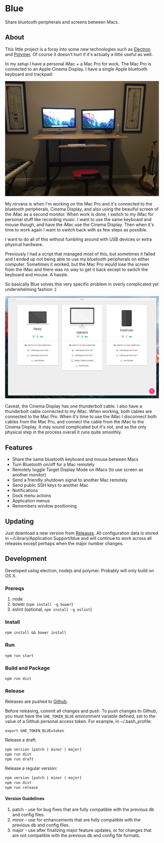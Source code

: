 Blue
====

Share bluetooth peripherals and screens between Macs.

About
-----

This little project is a foray into some new technologies such as [Electron](http://electron.atom.io/) and [Polymer](https://www.polymer-project.org). Of course it doesn't hurt if it's actually a little useful as well.

In my setup I have a personal iMac + a Mac Pro for work. The Mac Pro is connected to an Apple Cinema Display. I have a single Apple bluetooth keyboard and trackpad:

![My office](/resources/office.jpg?raw=true "My Setup")

My nirvana is when I'm working on the Mac Pro and it's connected to the bluetooth peripherals, Cinema Display, and also using the beauiful screen of the iMac as a second monitor. When work is done, I switch to my iMac for personal stuff like recording music. I want to use the same keyboard and mouse though, and have the iMac use the Cinema Display. Then when it's time to work again I want to switch back with as few steps as possible.

I want to do all of this without fumbling around with USB devices or extra physical hardware.

Previously I had a script that managed most of this, but sometimes it failed and I ended up not being able to use my bluetooth peripherals on either computer. Sometimes it worked, but the Mac Pro would lose the screen from the iMac and there was no way to get it back except to switch the keyboard and mouse. A hassle.

So basically Blue solves this very specific problem in overly complicated yet underwhelming fashion :)

![Screenshot of the app](/resources/app.png?raw=true "The App")

Caveat, the Cinema Display has one thunderbolt cable. I also have a thunderbolt cable connected to my iMac. When working, both cables are connected to the Mac Pro. When it's time to use the iMac I disconnect both cables from the Mac Pro, and connect the cable from the iMac to the Cinema Display. It may sound complicated but it's not, and as the only physical step in the process overall it runs quite smoothly.  

Features
--------

- Share the same bluetooth keyboard and mouse between Macs
- Turn Bluetooth on/off for a Mac remotely
- Remotely toggle Target Display Mode on iMacs (to use screen as another monitor)
- Send a friendly shutdown signal to another Mac remotely
- Send public SSH keys to another Mac
- Notifications
- Dock menu actions
- Application menus
- Remembers window positioning

Updating
--------

Just download a new version from [Releases](https://git.soma.salesforce.com/nmcwilliams/blue/releases). All configuration data is stored in ~/Library/Application Support/blue and will continue to work across all releases except perhaps when the major number changes.

Development
-----------

Developed using electron, nodejs and polymer. Probably will only build on OS X.

### Prereqs

1. node
2. bower (`npm install -g bower`)
3. eslint (optional, `npm install -g eslint`)

### Install

    npm install && bower install

### Run

    npm run start

### Build and Package

    npm run dist

### Release

Releases are pushed to [Github](https://git.soma.salesforce.com/nmcwilliams/blue/releases).

Before releasing, commit all changes and push. To push changes to Github, you must have the `GHE_TOKEN_BLUE` environment variable defined, set to the value of a Github personal access token. For example, in ~/.bash_profile:

    export GHE_TOKEN_BLUE=token

Release a draft:

    npm version [patch | minor | major]
    npm run dist
    npm run draft

Release a regular version:

    npm version [patch | minor | major]
    npm run dist
    npm run release

#### Version Guidelines

1. patch - use for bug fixes that are fully compatible with the previous db and config files.
2. minor - use for enhancements that are fully compatible with the previous db and config files.
3. major - use after finalizing major feature updates, or for changes that are not compatible with the previous db and config file formats.
